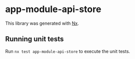 # app-module-api-store

This library was generated with [Nx](https://nx.dev).

## Running unit tests

Run `nx test app-module-api-store` to execute the unit tests.
